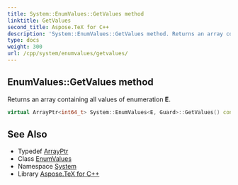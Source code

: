 ```yaml
---
title: System::EnumValues::GetValues method
linktitle: GetValues
second_title: Aspose.TeX for C++
description: 'System::EnumValues::GetValues method. Returns an array containing all values of enumeration E in C++.'
type: docs
weight: 300
url: /cpp/system/enumvalues/getvalues/
---
```

## EnumValues::GetValues method


Returns an array containing all values of enumeration **E**.

```cpp
virtual ArrayPtr<int64_t> System::EnumValues<E, Guard>::GetValues() const override
```

## See Also

* Typedef [ArrayPtr](../../arrayptr/)
* Class [EnumValues](../)
* Namespace [System](../../)
* Library [Aspose.TeX for C++](../../../)
